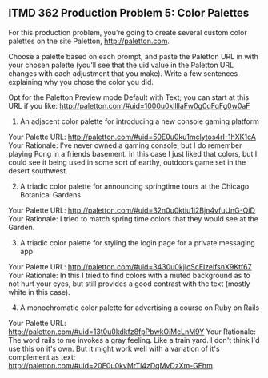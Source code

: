## ITMD 362 Production Problem 5: Color Palettes

For this production problem, you’re going to create several custom color palettes on the site Paletton, http://paletton.com.

Choose a palette based on each prompt, and paste the Paletton URL in with your chosen palette (you’ll see that the uid value in the Paletton URL changes with each adjustment that you make). Write a few sentences explaining why you chose the color you did.

Opt for the Paletton Preview mode Default with Text; you can start at this URL if you like: http://paletton.com/#uid=1000u0kllllaFw0g0qFqFg0w0aF

1. An adjacent color palette for introducing a new console gaming platform

Your Palette URL: http://paletton.com/#uid=50E0u0ku1mclytos4rI-1hXK1cA
Your Rationale:  I've never owned a gaming console, but I do remember playing Pong in a friends basement.
                  In this case I just liked that colors, but I could see it being used in some sort of
                  earthy, outdoors game set in the desert southwest.

2. A triadic color palette for announcing springtime tours at the Chicago Botanical Gardens

Your Palette URL:  http://paletton.com/#uid=32n0u0ktiu1i2Bjn4vfuUnG-QiD
Your Rationale:  I tried to match spring time colors that they would see at the Garden.

3. A triadic color palette for styling the login page for a private messaging app

Your Palette URL: http://paletton.com/#uid=3430u0kjIcScElzelfsnX9Ktf67
Your Rationale:  In this I tried to find colors with a muted background as to not hurt your eyes,
                  but still provides a good contrast with the text (mostly white in this case).

4. A monochromatic color palette for advertising a course on Ruby on Rails

Your Palette URL:  http://paletton.com/#uid=13t0u0kdkfz8fpPbwkOiMcLnM9Y
Your Rationale:  The word rails to me invokes a gray feeling.  Like a train yard.  I don't think
                  I'd use this on it's own.  But it might work well with a variation of it's
                  complement as text: http://paletton.com/#uid=20E0u0kvMrTl4zDqMvDzXm-GFhm

